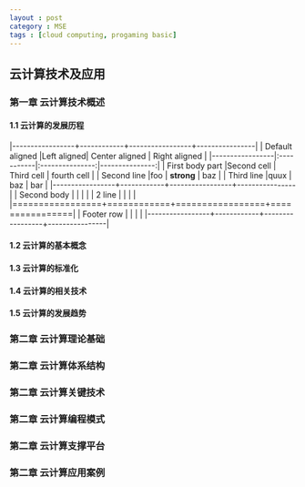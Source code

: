 ```yaml
---
layout : post
category : MSE
tags : [cloud computing, progaming basic] 
---
```

## 云计算技术及应用  

### 第一章 云计算技术概述  

#### **1.1 云计算的发展历程**    

|-----------------+------------+-----------------+----------------|
| Default aligned |Left aligned| Center aligned  | Right aligned  |
|-----------------|:-----------|:---------------:|---------------:|
| First body part |Second cell | Third cell      | fourth cell    |
| Second line     |foo         | **strong**      | baz            |
| Third line      |quux        | baz             | bar            |
|-----------------+------------+-----------------+----------------|
| Second body     |            |                 |                |
| 2 line          |            |                 |                |
|=================+============+=================+================|
| Footer row      |            |                 |                |
|-----------------+------------+-----------------+----------------|


#### **1.2 云计算的基本概念**  

#### **1.3 云计算的标准化**  

#### **1.4 云计算的相关技术**  

#### **1.5 云计算的发展趋势**  

### 第二章 云计算理论基础 

### 第二章 云计算体系结构

### 第二章 云计算关键技术  

### 第二章 云计算编程模式  

### 第二章 云计算支撑平台  

### 第二章 云计算应用案例   
